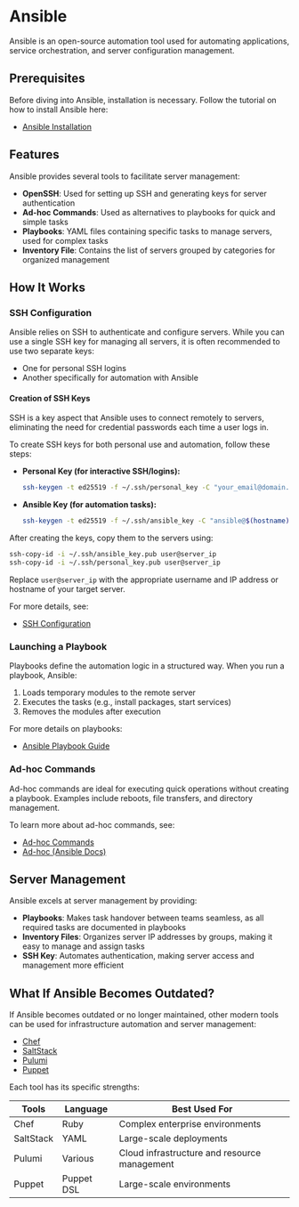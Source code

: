 # Ansible

Ansible is an open-source automation tool used for automating applications,
service orchestration, and server configuration management.

## Prerequisites

Before diving into Ansible, installation is necessary. Follow the tutorial on
how to install Ansible here:

- [Ansible Installation](/docs/tutorials/ansible_tuto.md)

## Features

Ansible provides several tools to facilitate server management:

- **OpenSSH**: Used for setting up SSH and generating keys for server
  authentication
- **Ad-hoc Commands**: Used as alternatives to playbooks for quick and simple
  tasks
- **Playbooks**: YAML files containing specific tasks to manage servers, used
  for complex tasks
- **Inventory File**: Contains the list of servers grouped by categories for
  organized management

## How It Works

### SSH Configuration

Ansible relies on SSH to authenticate and configure servers. While you can use a
single SSH key for managing all servers, it is often recommended to use two
separate keys:

- One for personal SSH logins
- Another specifically for automation with Ansible

#### Creation of SSH Keys

SSH is a key aspect that Ansible uses to connect remotely to servers,
eliminating the need for credential passwords each time a user logs in.

To create SSH keys for both personal use and automation, follow these steps:

- **Personal Key (for interactive SSH/logins):**

  ```sh
  ssh-keygen -t ed25519 -f ~/.ssh/personal_key -C "your_email@domain.com"
  ```

- **Ansible Key (for automation tasks):**

  ```sh
  ssh-keygen -t ed25519 -f ~/.ssh/ansible_key -C "ansible@$(hostname)"
  ```

After creating the keys, copy them to the servers using:

```sh
ssh-copy-id -i ~/.ssh/ansible_key.pub user@server_ip
ssh-copy-id -i ~/.ssh/personal_key.pub user@server_ip
```

Replace `user@server_ip` with the appropriate username and IP address or
hostname of your target server.

For more details, see:

- [SSH Configuration](/docs/tutorials/ansible_tuto.md)

### Launching a Playbook

Playbooks define the automation logic in a structured way. When you run a
playbook, Ansible:

1. Loads temporary modules to the remote server
2. Executes the tasks (e.g., install packages, start services)
3. Removes the modules after execution

For more details on playbooks:

- [Ansible Playbook Guide](/docs/tutorials/ansible_tuto.md)

### Ad-hoc Commands

Ad-hoc commands are ideal for executing quick operations without creating a
playbook. Examples include reboots, file transfers, and directory management.

To learn more about ad-hoc commands, see:

- [Ad-hoc Commands](/docs/tutorials/ansible_tuto.md)
- [Ad-hoc (Ansible Docs)](https://docs.ansible.com/ansible/2.8/user_guide/intro_adhoc.html)

## Server Management

Ansible excels at server management by providing:

- **Playbooks**: Makes task handover between teams seamless, as all required
  tasks are documented in playbooks
- **Inventory Files**: Organizes server IP addresses by groups, making it easy
  to manage and assign tasks
- **SSH Key**: Automates authentication, making server access and management
  more efficient

## What If Ansible Becomes Outdated?

If Ansible becomes outdated or no longer maintained, other modern tools can be
used for infrastructure automation and server management:

- [Chef](https://docs.chef.io/manage/)
- [SaltStack](https://github.com/saltstack/salt)
- [Pulumi](https://www.pulumi.com/)
- [Puppet](https://www.puppet.com/)

Each tool has its specific strengths:

| Tools     | Language   | Best Used For                                |
| --------- | ---------- | -------------------------------------------- |
| Chef      | Ruby       | Complex enterprise environments              |
| SaltStack | YAML       | Large-scale deployments                      |
| Pulumi    | Various    | Cloud infrastructure and resource management |
| Puppet    | Puppet DSL | Large-scale environments                     |
